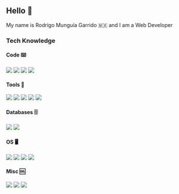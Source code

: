 <h2> Hello 👋 </h2>
  
<p>
My name is Rodrigo Munguía Garrido 🇲🇽 and I am a Web Developer</p>

<h3> Tech Knowledge  </h3>


<h4> Code ⌨️</h4>

<p> 
<img src=https://user-images.githubusercontent.com/38513145/138403191-4b929c14-b1a1-4bed-b7ee-0d5333222427.png>
<img src=https://user-images.githubusercontent.com/38513145/138403223-eda54547-66a9-42f0-abcc-8b7896c539df.png>
<img src=https://user-images.githubusercontent.com/38513145/138403256-1073c50e-f958-4055-9129-ab108cd28452.png>
<img src=https://user-images.githubusercontent.com/38513145/138403315-e3e8d8fd-4f04-4e85-8a6a-161f4fbe1324.png>
</p>

<h4> Tools 🔨</h4>

<p> 
<img src=https://user-images.githubusercontent.com/38513145/138403375-944d354b-336f-454c-b46c-60e4b1ba8d20.png>
<img src=https://user-images.githubusercontent.com/38513145/138403388-13ff9aea-2774-4403-9d8b-d8afeb8d5c1c.png>
<img src=https://user-images.githubusercontent.com/38513145/138403391-e38effa8-68d2-4ca9-a0be-629ec1dbc856.png>
<img src=https://user-images.githubusercontent.com/38513145/138403405-1e9f13e4-49b5-49ee-88d3-0f6f0d2f0170.png>
<img src=https://user-images.githubusercontent.com/38513145/138403610-6cb62936-9b1f-441e-a40e-e68ce43ba6f7.png>
</p> 
  
<h4> Databases 🗄️</h4>

<p> 
<img src=https://user-images.githubusercontent.com/38513145/138403429-11cae667-3e2b-43ce-8380-9b5b3a9d5256.png>
<img src=https://user-images.githubusercontent.com/38513145/138403465-8eb0706c-6091-4aaf-a13f-7c43bf83e4d2.png>
</p> 

<h4> OS 🖥️</h4>

<p> 
<img src=https://user-images.githubusercontent.com/38513145/138403500-01eb3495-816b-48fb-a03a-39df878a50da.png>
<img src=https://user-images.githubusercontent.com/38513145/138403508-2922240a-5e80-4435-9289-b94a88d90ae6.png>
<img src=https://user-images.githubusercontent.com/38513145/138403551-902d558f-5deb-4b7d-807d-e74889035ffe.png>
<img src=https://user-images.githubusercontent.com/38513145/138403658-c802a2c2-c59e-4817-8771-b2e5f07b0a71.png>
</p> 

<h4> Misc 🆒</h4>

<p> 
<img src=https://user-images.githubusercontent.com/38513145/138403913-c87c0188-ca64-45ce-bc4d-e5aa60f3cc3c.png>
<img src=https://user-images.githubusercontent.com/38513145/138403997-e5ae52ac-a609-4573-92b7-7443bddba4a0.png>
<img src=https://user-images.githubusercontent.com/38513145/138404182-5986d4ca-ae47-4902-9b2f-ae305f7c59ff.png>
</p> 


